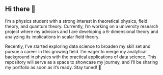 ## Hi there 👋
I’m a physics student with a strong interest in theoretical physics, field theory, and quantum theory. Currently, I’m working on a university research project where my advisors and I are developing a 6-dimensional theory and analyzing its implications in scalar field theory.

Recently, I’ve started exploring data science to broaden my skill set and pursue a career in this growing field. I’m eager to merge my analytical background in physics with the practical applications of data science. This repository will serve as a space to showcase my journey, and I’ll be sharing my portfolio as soon as it’s ready. Stay tuned! 🚀
<!--
**DiegoPalaciosGit/DiegoPalaciosGit** is a ✨ _special_ ✨ repository because its `README.md` (this file) appears on your GitHub profile.

Here are some ideas to get you started:

- 🔭 I’m currently working on ...
- 🌱 I’m currently learning ...
- 👯 I’m looking to collaborate on ...
- 🤔 I’m looking for help with ...
- 💬 Ask me about ...
- 📫 How to reach me: ...
- 😄 Pronouns: ...
- ⚡ Fun fact: ...
-->
